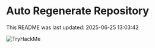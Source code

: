 # Auto Regenerate Repository

This README was last updated: 2025-06-25 13:03:42

 ![TryHackMe](https://tryhackme.com/badge/533634)